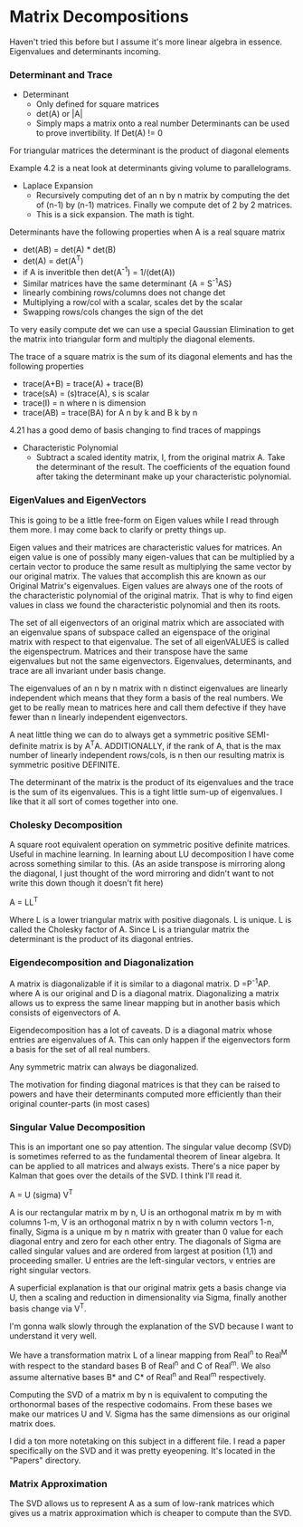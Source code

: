 # Matrix Decompositions

Haven't tried this before but I assume it's more linear algebra in essence. Eigenvalues
and determinants incoming.

### Determinant and Trace

* Determinant
  * Only defined for square matrices
  * det(A) or |A|
  * Simply maps a matrix onto a real number
Determinants can be used to prove invertibility. If Det(A) != 0 

For triangular matrices the determinant is the product of diagonal elements

Example 4.2 is a neat look at determinants giving volume to parallelograms.

* Laplace Expansion
  * Recursively computing det of an n by n matrix by computing the det of (n-1) by (n-1) matrices. Finally we compute det of 2 by 2 matrices.
  * This is a sick expansion. The math is tight.

Determinants have the following properties when A is a real square matrix

* det(AB) = det(A) * det(B)
* det(A) = det(A<sup>T</sup>)
* if A is inveritble then det(A<sup>-1</sup>) = 1/(det(A))
* Similar matrices have the same determinant {A = S<sup>-1</sup>AS}
* linearly combining rows/columns does not change det
* Multiplying a row/col with a scalar, scales det by the scalar
* Swapping rows/cols changes the sign of the det

To very easily compute det we can use a special Gaussian Elimination to get the matrix into triangular form and multiply the diagonal elements.

The trace of a square matrix is the sum of its diagonal elements and has the following properties

* trace(A+B) = trace(A) + trace(B)
* trace(sA) = (s)trace(A), s is scalar
* trace(I) = n where n is dimension
* trace(AB) = trace(BA) for A n by k and B k by n

4.21 has a good demo of basis changing to find traces of mappings

* Characteristic Polynomial
  * Subtract a scaled identity matrix, I, from the original matrix A. Take the determinant of the result. The coefficients of the equation found after taking the determinant make up your characteristic polynomial.

### EigenValues and EigenVectors

This is going to be a little free-form on Eigen values while I read through them more. I may come back to clarify or pretty things up.

Eigen values and their matrices are characteristic values for matrices. An eigen value is one of possibly many eigen-values that can be multiplied by a certain vector to produce the same result as multiplying the same vector by our original matrix. The values that accomplish this are known as our Original Matrix's eigenvalues. Eigen values are always one of the roots of the characteristic polynomial of the original matrix. That is why to find eigen values in class we found the characteristic polynomial and then its roots. 

The set of all eigenvectors of an original matrix which are associated with an eigenvalue spans of subspace called an eigenspace of the original matrix with respect to that eigenvalue. The set of all eigenVALUES is called the eigenspectrum. Matrices and their transpose have the same eigenvalues but not the same eigenvectors. Eigenvalues, determinants, and trace are all invariant under basis change. 

The eigenvalues of an n by n matrix with n distinct eigenvalues are linearly independent which means that they form a basis of the real numbers. We get to be really mean to matrices here and call them defective if they have fewer than n linearly independent eigenvectors.

A neat little thing we can do to always get a symmetric positive SEMI-definite matrix is by A<sup>T</sup>A. ADDITIONALLY, if the rank of A, that is the max number of linearly independent rows/cols, is n then our resulting matrix is symmetric positive DEFINITE.

The determinant of the matrix is the product of its eigenvalues and the trace is the sum of its eigenvalues. This is a tight little sum-up of eigenvalues. I like that it all sort of comes together into one.

### Cholesky Decomposition

A square root equivalent operation on symmetric positive definite matrices. Useful in machine learning. In learning about LU decomposition I have come across something similar to this. (As an aside transpose is mirroring along the diagonal, I just thought of the word mirroring and didn't want to not write this down though it doesn't fit here)

A = LL<sup>T</sup>

Where L is a lower triangular matrix with positive diagonals. L is unique. L is called the Cholesky factor of A. Since L is a triangular matrix the determinant is the product of its diagonal entries.

### Eigendecomposition and Diagonalization

A matrix is diagonalizable if it is similar to a diagonal matrix. D =P<sup>-1</sup>AP. where A is our original and D is a diagonal matrix. Diagonalizing a matrix allows us to express the same linear mapping but in another basis which consists of eigenvectors of A. 

Eigendecomposition has a lot of caveats. D is a diagonal matrix whose entries are eigenvalues of A. This can only happen if the eigenvectors form a basis for the set of all real numbers.

Any symmetric matrix can always be diagonalized.

The motivation for finding diagonal matrices is that they can be raised to powers and have their determinants computed more efficiently than their original counter-parts (in most cases)

### Singular Value Decomposition

This is an important one so pay attention. The singular value decomp (SVD) is sometimes referred to as the fundamental theorem of linear algebra. It can be applied to all matrices and always exists. There's a nice paper by Kalman that goes over the details of the SVD. I think I'll read it.

A = U (sigma) V<sup>T</sup>

A is our rectangular matrix m by n, U is an orthogonal matrix m by m with columns 1-m, V is an orthogonal matrix n by n with column vectors 1-n, finally, Sigma is a unique m by n matrix with greater than 0 value for each diagonal entry and zero for each other entry. The diagonals of Sigma are called singular values and are ordered from largest at position (1,1) and proceeding smaller. U entries are the left-singular vectors, v entries are right singular vectors.

A superficial explanation is that our original matrix gets a basis change via U, then a scaling and reduction in dimensionality via Sigma, finally another basis change via  V<sup>T</sup>.

I'm gonna walk slowly through the explanation of the SVD because I want to understand it very well.

We have a transformation matrix L of a linear mapping from Real<sup>n</sup> to Real<sup>M</sup> with respect to the standard bases B of Real<sup>n</sup> and C of Real<sup>m</sup>. We also assume alternative bases B* and C* of Real<sup>n</sup> and Real<sup>m</sup> respectively.

Computing the SVD  of a matrix m by n is equivalent to computing the orthonormal bases of the respective codomains. From these bases we make our matrices U and V. Sigma has the same dimensions as our original matrix does.

I did a ton more notetaking on this subject in a different file. I read a paper specifically on the SVD and it was pretty eyeopening. It's located in the "Papers" directory.

### Matrix Approximation

The SVD allows us to represent A as a sum of low-rank matrices which gives us a matrix approximation which is cheaper to compute than the SVD.

